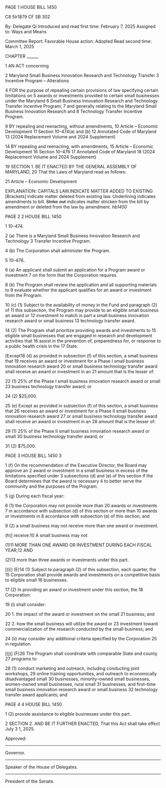 PAGE 1
HOUSE BILL 1450

C8 5lr1879
CF SB 302

By: Delegate Qi
Introduced and read first time: February 7, 2025
Assigned to: Ways and Means

Committee Report: Favorable
House action: Adopted
Read second time: March 1, 2025

CHAPTER ______

1 AN ACT concerning

2 Maryland Small Business Innovation Research and Technology Transfer
3 Incentive Program – Alterations

4 FOR the purpose of repealing certain provisions of law specifying certain limitations on
5 awards or investments provided to certain small businesses under the Maryland
6 Small Business Innovation Research and Technology Transfer Incentive Program;
7 and generally relating to the Maryland Small Business Innovation Research and
8 Technology Transfer Incentive Program.

9 BY repealing and reenacting, without amendments,
10 Article – Economic Development
11 Section 10–474(a) and (b)
12 Annotated Code of Maryland
13 (2024 Replacement Volume and 2024 Supplement)

14 BY repealing and reenacting, with amendments,
15 Article – Economic Development
16 Section 10–476
17 Annotated Code of Maryland
18 (2024 Replacement Volume and 2024 Supplement)

19 SECTION 1. BE IT ENACTED BY THE GENERAL ASSEMBLY OF MARYLAND,
20 That the Laws of Maryland read as follows:

21 Article – Economic Development

EXPLANATION: CAPITALS LAW.INDICATE MATTER ADDED TO EXISTING
[Brackets] indicate matter deleted from existing law.
Underlining indicates amendments to bill.
~~Strike~~ ~~out~~ indicates matter stricken from the bill by amendment or deleted from the law by
amendment. *hb1450*

PAGE 2
2 HOUSE BILL 1450

1 10–474.

2 (a) There is a Maryland Small Business Innovation Research and Technology
3 Transfer Incentive Program.

4 (b) The Corporation shall administer the Program.

5 10–476.

6 (a) An applicant shall submit an application for a Program award or investment
7 on the form that the Corporation requires.

8 (b) The Program shall review the application and all supporting materials to
9 evaluate whether the applicant qualifies for an award or investment from the Program.

10 (c) (1) Subject to the availability of money in the Fund and paragraph (2) of
11 this subsection, the Program may provide to an eligible small business an award or
12 investment to match in part a small business innovation research award or small business
13 technology transfer award.

14 (2) The Program shall prioritize providing awards and investments to
15 eligible small businesses that are engaged in research and development activities that
16 assist in the prevention of, preparedness for, or response to a public health crisis in the
17 State.

[Except18 (d) as provided in subsection (f) of this section, a small business that
19 receives an award or investment for a Phase I small business innovation research award
20 or small business technology transfer award shall receive an award or investment in an
21 amount that is the lesser of:

22 (1) 25% of the Phase I small business innovation research award or small
23 business technology transfer award; or

24 (2) $25,000.

25 (e) Except as provided in subsection (f) of this section, a small business that
26 receives an award or investment for a Phase II small business innovation research award
27 or small business technology transfer award shall receive an award or investment in an
28 amount that is the lesser of:

29 (1) 25% of the Phase II small business innovation research award or small
30 business technology transfer award; or

31 (2) $75,000.

PAGE 3
HOUSE BILL 1450 3

1 (f) On the recommendation of the Executive Director, the Board may approve an
2 award or investment in a small business in excess of the limitations specified under
3 subsections (d) and (e) of this section if the Board determines that the award is necessary
4 to better serve the community and the purposes of the Program.

5 (g) During each fiscal year:

6 (1) the Corporation may not provide more than 20 awards or investments
7 in accordance with subsection (d) of this section or more than 10 awards or investments in
8 accordance with subsection (e) of this section; and

9 (2) a small business may not receive more than one award or investment.

(h)] receive:10 A small business may not

(1)11 MORE THAN ONE AWARD OR INVESTMENT DURING EACH FISCAL
YEAR;12 AND

(2)13 more than three awards or investments under this part.

[(i)] (E)14 (1) Subject to paragraph (2) of this subsection, each quarter, the
15 Corporation shall provide awards and investments on a competitive basis to eligible small
16 businesses.

17 (2) In providing an award or investment under this section, the
18 Corporation:

19 (i) shall consider:

20 1. the impact of the award or investment on the small
21 business; and

22 2. how the small business will utilize the award or
23 investment toward commercialization of the research conducted by the small business; and

24 (ii) may consider any additional criteria specified by the Corporation
25 in regulation.

[(j)] (F)26 The Program shall coordinate with comparable State and county
27 programs to:

28 (1) conduct marketing and outreach, including conducting joint workshops,
29 online training opportunities, and outreach to economically disadvantaged small
30 businesses, minority–owned small businesses, women–owned small businesses, rural small
31 businesses, and first–time small business innovation research award or small business
32 technology transfer award applicants; and

PAGE 4
4 HOUSE BILL 1450

1 (2) provide assistance to eligible businesses under this part.

2 SECTION 2. AND BE IT FURTHER ENACTED, That this Act shall take effect July
3 1, 2025.

Approved:

________________________________________________________________________________
Governor.

________________________________________________________________________________
Speaker of the House of Delegates.

________________________________________________________________________________
President of the Senate.